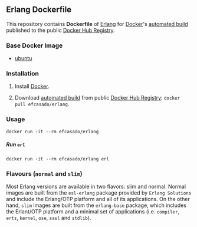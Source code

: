 ## Erlang Dockerfile

This repository contains **Dockerfile** of [Erlang](http://www.erlang.org/) for [Docker](https://www.docker.com/)'s [automated build](https://registry.hub.docker.com/u/efcasado/erlang/) published to the public [Docker Hub Registry](https://registry.hub.docker.com/).


### Base Docker Image

* [ubuntu](https://registry.hub.docker.com/_/ubuntu/)


### Installation

1. Install [Docker](https://www.docker.com/).

2. Download [automated build](https://registry.hub.docker.com/u/efcasado/erlang/) from public [Docker Hub Registry](https://registry.hub.docker.com/): `docker pull efcasado/erlang`.


### Usage

    docker run -it --rm efcasado/erlang

##### Run `erl`

    docker run -it --rm efcasado/erlang erl


### Flavours (`normal` and `slim`)

Most Erlang versions are available in two flavors: slim and normal.
Normal images are built from the `esl-erlang` package provided by
`Erlang Solutions` and include the Erlang/OTP platform and all of
its applications. On the other hand, `slim` images are built from
the `erlang-base` package, which includes the Erlant/OTP platform
and a minimal set of applications (i.e. `compiler`, `erts`, `kernel`,
`ose`, `sasl` and `stdlib`).
